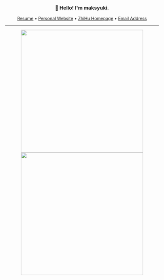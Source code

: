 <h3 align="center">👋 Hello! I'm maksyuki.</h3>

<p align="center">
    <a href="http://github.com/maksyuki" target="_blank">Resume</a> •
    <a href="http://maksyuki.com" target="_blank">Personal Website</a> •
    <a href="https://www.zhihu.com/people/maksyuki" target="_blank">ZhiHu Homepage</a> •
    <a href="mailto:maksyuki@126.com">Email Address</a> 
</p>

---

<p align = "center">
    <img src="https://github-readme-stats-sigma-five.vercel.app/api?username=maksyuki&theme=gruvbox&hide_border=true&show_icons=true&count_private=true" width=400>
    <img src="https://github-readme-streak-stats.herokuapp.com?user=maksyuki&theme=gruvbox&hide_border=true" width=400>
</p>
